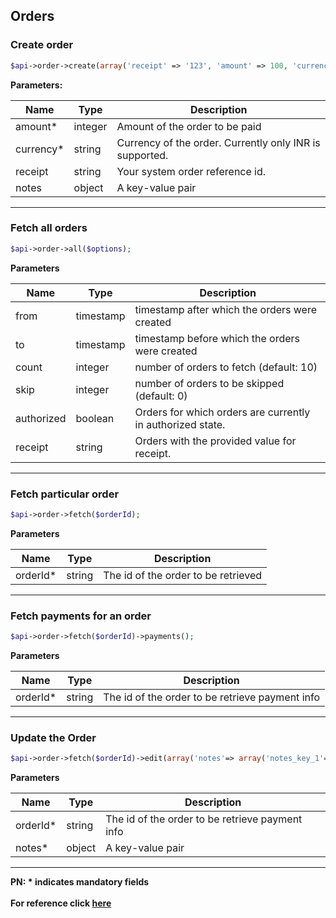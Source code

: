 ## Orders

### Create order

```php
$api->order->create(array('receipt' => '123', 'amount' => 100, 'currency' => 'INR', 'notes'=> array('key1'=> 'value3','key2'=> 'value2')));
```

**Parameters:**

| Name            | Type    | Description                                                                  |
|-----------------|---------|------------------------------------------------------------------------------|
| amount*          | integer | Amount of the order to be paid                                               |
| currency*        | string  | Currency of the order. Currently only INR is supported.                      |
| receipt         | string  | Your system order reference id.                                              |
| notes           | object  | A key-value pair                                                             |

-------------------------------------------------------------------------------------------------------

### Fetch all orders

```php
$api->order->all($options);
```

**Parameters**

| Name       | Type      | Description                                                  |
|------------|-----------|--------------------------------------------------------------|
| from       | timestamp | timestamp after which the orders were created              |
| to         | timestamp | timestamp before which the orders were created             |
| count      | integer   | number of orders to fetch (default: 10)                    |
| skip       | integer   | number of orders to be skipped (default: 0)                |
| authorized | boolean   | Orders for which orders are currently in authorized state. |
| receipt    | string    | Orders with the provided value for receipt.                  |

-------------------------------------------------------------------------------------------------------
### Fetch particular order

```php
$api->order->fetch($orderId);
```
**Parameters**

| Name     | Type   | Description                         |
|----------|--------|-------------------------------------|
| orderId* | string | The id of the order to be retrieved |

-------------------------------------------------------------------------------------------------------

### Fetch payments for an order

```php
$api->order->fetch($orderId)->payments();
```
**Parameters**

| Name     | Type   | Description                         |
|----------|--------|-------------------------------------|
| orderId* | string | The id of the order to be retrieve payment info |

-------------------------------------------------------------------------------------------------------

### Update the Order

```php
$api->order->fetch($orderId)->edit(array('notes'=> array('notes_key_1'=>'Beam me up Scotty. 1', 'notes_key_2'=>'Engage')));
```
**Parameters**

| Name     | Type   | Description                         |
|----------|--------|-------------------------------------|
| orderId* | string | The id of the order to be retrieve payment info |
| notes*   | object | A key-value pair                    |

-------------------------------------------------------------------------------------------------------

**PN: * indicates mandatory fields**
<br>
<br>
**For reference click [here](https://razorpay.com/docs/api/orders/)**